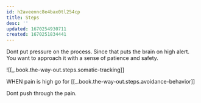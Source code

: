 ```yaml
---
id: h2aveennc8e4bax0tl254cp
title: Steps
desc: ''
updated: 1670254930711
created: 1670251834441
---
```


Dont put pressure on the process. Since that puts the brain on high alert. You want to approach it with a sense of patience and safety.

![[_.book.the-way-out.steps.somatic-tracking]]

WHEN pain is high go for [[_.book.the-way-out.steps.avoidance-behavior]]

Dont push through the pain.



